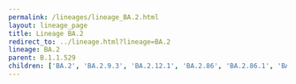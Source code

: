 ```yaml
---
permalink: /lineages/lineage_BA.2.html
layout: lineage_page
title: Lineage BA.2
redirect_to: ../lineage.html?lineage=BA.2
lineage: BA.2
parent: B.1.1.529
children: ['BA.2', 'BA.2.9.3', 'BA.2.12.1', 'BA.2.86', 'BA.2.86.1', 'BA.2.86.2', 'BA.2.86.3', 'BA.2.86.4', 'BA.2.86.5']
---
```

